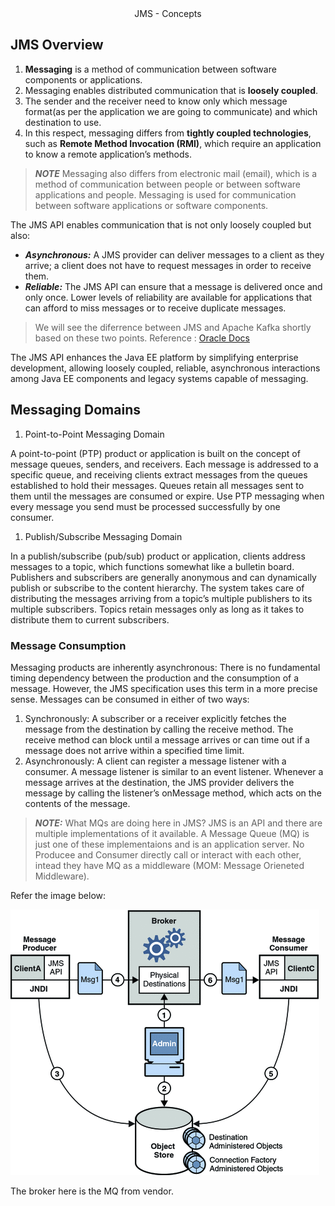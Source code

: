 <div align="center" font-size="32px">JMS - Concepts</div>

## JMS Overview

1. **Messaging** is a method of communication between software components or applications.
1. Messaging enables distributed communication that is **loosely coupled**.
1. The sender and the receiver need to know only which message format(as per the application we are going to communicate) and which destination to use.
1. In this respect, messaging differs from **tightly coupled technologies**, such as **Remote Method Invocation (RMI)**, which require an application to know a remote application’s methods.

> ***NOTE*** 
> Messaging also differs from electronic mail (email), which is a method of communication between people or between software applications and people. Messaging is used for communication between software applications or software components.

The JMS API enables communication that is not only loosely coupled but also:
 * ***Asynchronous:*** A JMS provider can deliver messages to a client as they arrive; a client does not have to request messages in order to receive them.
 * ***Reliable:*** The JMS API can ensure that a message is delivered once and only once. Lower levels of reliability are available for applications that can afford to miss messages or to receive duplicate messages.

> We will see the diferrence between JMS and Apache Kafka shortly based on these two points.
> Reference : [Oracle Docs](https://docs.oracle.com/javaee/6/tutorial/doc/bncdr.html)

The JMS API enhances the Java EE platform by simplifying enterprise development, allowing loosely coupled, reliable, asynchronous interactions among Java EE components and legacy systems capable of messaging. 

## Messaging Domains

1. Point-to-Point Messaging Domain
   
A point-to-point (PTP) product or application is built on the concept of message queues, senders, and receivers. Each message is addressed to a specific queue, and receiving clients extract messages from the queues established to hold their messages. Queues retain all messages sent to them until the messages are consumed or expire.
   Use PTP messaging when every message you send must be processed successfully by one consumer.

1. Publish/Subscribe Messaging Domain

In a publish/subscribe (pub/sub) product or application, clients address messages to a topic, which functions somewhat like a bulletin board. Publishers and subscribers are generally anonymous and can dynamically publish or subscribe to the content hierarchy. The system takes care of distributing the messages arriving from a topic’s multiple publishers to its multiple subscribers. Topics retain messages only as long as it takes to distribute them to current subscribers. 

### Message Consumption

Messaging products are inherently asynchronous: There is no fundamental timing dependency between the production and the consumption of a message. However, the JMS specification uses this term in a more precise sense. Messages can be consumed in either of two ways:

1. Synchronously: A subscriber or a receiver explicitly fetches the message from the destination by calling the receive method. The receive method can block until a message arrives or can time out if a message does not arrive within a specified time limit.
1. Asynchronously: A client can register a message listener with a consumer. A message listener is similar to an event listener. Whenever a message arrives at the destination, the JMS provider delivers the message by calling the listener’s onMessage method, which acts on the contents of the message.

> ***NOTE:*** What MQs are doing here in JMS?
> JMS is an API and there are multiple implementations of it available.
> A Message Queue (MQ) is just one of these implementaions and is an application server.
> No Producee and Consumer directly call or interact with each other, intead they have MQ as a middleware (MOM: Message Orieneted Middleware).

Refer the image below:

![Basic Elements of a JMS Application System](/image_resources/to_JMSAppElements.gif)

The broker here is the MQ from vendor.

